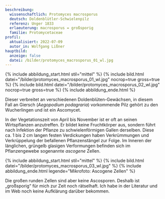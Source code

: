 ```yaml
---
beschreibung:
  wissenschaftlich: Protomyces macrosporus
  deutsch: Doldenblütler-Schwielenpilz
  referenz: Unger 1833
  erlaeuterung: macrosporus = großsporig
  familie: Protomycetaceae
profil:
  aktualisiert: 2022-07-09
  autor_in: Wolfgang Lißner
hauptbild:
  anzeige: false
  datei: /bilder/protomyces_macrosporus_01_wl.jpg
---
```

{% include abbildung_start.html stil="mittel" %}
{% include bild.html datei="/bilder/protomyces_macrosporus_01_wl.jpg" nocrop=true gross=true %}
{% include bild.html datei="/bilder/protomyces_macrosporus_02_wl.jpg" nocrop=true gross=true %}
{% include abbildung_ende.html %}

Dieser verbreitet an verschiedenen Doldenblüten-Gewächsen, in diesem Fall an Giersch (*Aegopodium podagraria*) vorkommende Pilz gehört zu den Wucherlingen und ist ein Ascomycet.

In der Vegetationszeit von April bis November ist er oft an seinen Wirtspflanzen anzutreffen. Er bildet keine Fruchtkörper aus, sondern führt nach Infektion der Pflanze zu schwielenförmigen Gallen derselben. Diese ca. 1 bis 2 cm langen festen Verdickungen haben Verkrümmungen und Verkrüppelung der befallenen Pflanzenstängel zur Folge. Im Inneren der länglichen, grüngelb glasigen Verformungen befinden sich im Pflanzengewebe sogenannte *ascogene* Zellen.

{% include abbildung_start.html stil="mittel" %}
{% include bild.html datei="/bilder/protomyces_macrosporus_03_wl.jpg" %}
{% include abbildung_ende.html legende="Mikrofoto: Ascogene Zellen" %}

Die großen runden Zellen sind aber keine Ascosporen. Deshalb ist „großsporig“ für mich zur Zeit noch rätselhaft. Ich habe in der Literatur und im Web noch keine Aufklärung darüber bekommen.